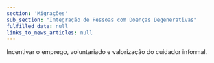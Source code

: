 ```yaml
---
section: 'Migrações'
sub_section: "Integração de Pessoas com Doenças Degenerativas"
fulfilled_date: null
links_to_news_articles: null
---
```


Incentivar o emprego, voluntariado e valorização do cuidador informal.